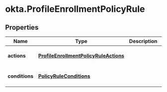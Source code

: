 # okta.ProfileEnrollmentPolicyRule

## Properties

Name | Type | Description | Notes
------------ | ------------- | ------------- | -------------
**actions** | [**ProfileEnrollmentPolicyRuleActions**](ProfileEnrollmentPolicyRuleActions.md) |  | [optional] [default to undefined]
**conditions** | [**PolicyRuleConditions**](PolicyRuleConditions.md) |  | [optional] [default to undefined]

